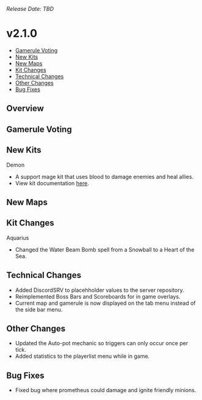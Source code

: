 _Release Date: TBD_

# v2.1.0

- [Gamerule Voting](#gamerule-voting)
- [New Kits](#new-kits)
- [New Maps](#new-maps)
- [Kit Changes](#kit-changes)
- [Technical Changes](#technical-changes)
- [Other Changes](#other-changes)
- [Bug Fixes](#bug-fixes)

## Overview

## Gamerule Voting

## New Kits

Demon

- A support mage kit that uses blood to damage enemies and heal allies.
- View kit documentation [here](/kits/Demon).

## New Maps

## Kit Changes

Aquarius

- Changed the Water Beam Bomb spell from a Snowball to a Heart of the Sea.

## Technical Changes

- Added DiscordSRV to placehholder values to the server repository.
- Reimplemented Boss Bars and Scoreboards for in game overlays.
- Current map and gamerule is now displayed on the tab menu instead of the side bar menu.

## Other Changes

- Updated the Auto-pot mechanic so triggers can only occur once per tick.
- Added statistics to the playerlist menu while in game.

## Bug Fixes

- Fixed bug where prometheus could damage and ignite friendly minions.
